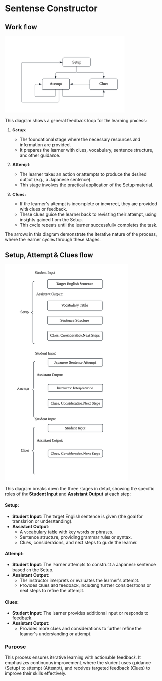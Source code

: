 # Sentense Constructor

## Work flow

![Setup](./images/setup-1.png)

This diagram shows a general feedback loop for the learning process:

1. **Setup**:

   - The foundational stage where the necessary resources and information are provided.
   - It prepares the learner with clues, vocabulary, sentence structure, and other guidance.

2. **Attempt**:

   - The learner takes an action or attempts to produce the desired output (e.g., a Japanese sentence).
   - This stage involves the practical application of the Setup material.

3. **Clues**:
   - If the learner's attempt is incomplete or incorrect, they are provided with clues or feedback.
   - These clues guide the learner back to revisiting their attempt, using insights gained from the Setup.
   - This cycle repeats until the learner successfully completes the task.

The arrows in this diagram demonstrate the iterative nature of the process, where the learner cycles through these stages.

## Setup, Attempt & Clues flow

![Setup](./images/setup-2.png)

This diagram breaks down the three stages in detail, showing the specific roles of the **Student Input** and **Assistant Output** at each step:

#### **Setup**:

- **Student Input**: The target English sentence is given (the goal for translation or understanding).
- **Assistant Output**:
  - A vocabulary table with key words or phrases.
  - Sentence structure, providing grammar rules or syntax.
  - Clues, considerations, and next steps to guide the learner.

#### **Attempt**:

- **Student Input**: The learner attempts to construct a Japanese sentence based on the Setup.
- **Assistant Output**:
  - The instructor interprets or evaluates the learner's attempt.
  - Provides clues and feedback, including further considerations or next steps to refine the attempt.

#### **Clues**:

- **Student Input**: The learner provides additional input or responds to feedback.
- **Assistant Output**:
  - Provides more clues and considerations to further refine the learner's understanding or attempt.

### **Purpose**

This process ensures iterative learning with actionable feedback. It emphasizes continuous improvement, where the student uses guidance (Setup) to attempt (Attempt), and receives targeted feedback (Clues) to improve their skills effectively.
